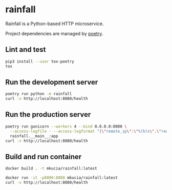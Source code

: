 # rainfall

Rainfall is a Python-based HTTP microservice.

Project dependencies are managed by [poetry](https://python-poetry.org/).

## Lint and test

```bash
pip3 install --user tox-poetry
tox
```

## Run the development server

```bash
poetry run python -m rainfall
curl -v http://localhost:8080/health
```

## Run the production server

```bash
poetry run gunicorn --workers 4 --bind 0.0.0.0:8080 \
  --access-logfile - --access-logformat "{\"remote_ip\":\"%(h)s\",\"request_id\":\"%({X-Request-Id}i)s\",\"response_code\":\"%(s)s\",\"request_method\":\"%(m)s\",\"request_path\":\"%(U)s\",\"request_querystring\":\"%(q)s\",\"request_timetaken\":\"%(D)s\",\"response_length\":\"%(B)s\"}" \
  rainfall.__main__:app
curl -v http://localhost:8080/health
```

## Build and run container

```bash
docker build . -t mkucia/rainfall:latest
```

```bash
docker run -it -p8080:8080 mkucia/rainfall:latest
curl -v http://localhost:8080/health
```
